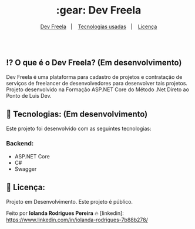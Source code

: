 <h1 align="center"> 
	:gear: Dev Freela
</h1>

<p align="center">
  <a href="#interrobang">Dev Freela</a>&nbsp;&nbsp;&nbsp;|&nbsp;&nbsp;&nbsp;
  <a href="#rocket-tecnologias">Tecnologias usadas</a>&nbsp;&nbsp;&nbsp;|&nbsp;&nbsp;&nbsp;
  <a href="#key-licença">Licença</a>
</p>

<br>
<br>

## :interrobang: O que é o Dev Freela? **(Em desenvolvimento)**

Dev Freela é uma plataforma para cadastro de projetos e contratação de serviços de freelancer de desenvolvedores para desenvolver tais projetos.
Projeto desenvolvido na Formação ASP.NET Core do Método .Net Direto ao Ponto de Luis Dev.

## :rocket: Tecnologias: **(Em desenvolvimento)**

Este projeto foi desenvolvido com as seguintes tecnologias:

### Backend:
- ASP.NET Core
- C#
- Swagger

## :key: Licença:

Projeto em Desenvolvimento. Este projeto é público.

Feito por **Iolanda Rodrigues Pereira** :fire: 
[linkedin]: https://www.linkedin.com/in/iolanda-rodrigues-7b88b278/
